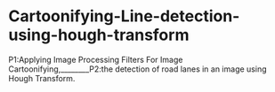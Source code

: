 # Cartoonifying-Line-detection-using-hough-transform
P1:Applying Image Processing Filters For Image Cartoonifying,________P2:the detection of road lanes in an image using Hough Transform.
